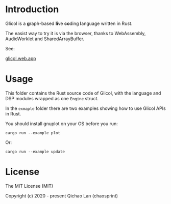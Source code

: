 # Introduction

Glicol is a **g**raph-based **li**ve **co**ding **l**anguage written in Rust.

The easist way to try it is via the browser, thanks to WebAssembly, AudioWorklet and SharedArrayBuffer.

See:

[glicol.web.app](https://glicol.web.app)

# Usage

This folder contains the Rust source code of Glicol, with the language and DSP modules wrapped as one `Engine` struct.

In the `exmaple` folder there are two examples showing how to use Glicol APIs in Rust.

You should install gnuplot on your OS before you run:
```
cargo run --example plot
```
Or:
```
cargo run --example update
```

# License

The MIT License (MIT)

Copyright (c) 2020 - present Qichao Lan (chaosprint)